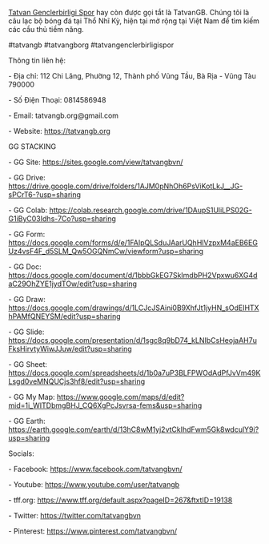 <p><a href="https://tatvangb.org">Tatvan Genclerbirligi Spor</a> hay còn được gọi tắt là TatvanGB. Chúng tôi là câu lạc bộ bóng đá tại Thổ Nhĩ Kỳ, hiện tại mở rộng tại Việt Nam để tìm kiếm các cầu thủ tiềm năng.<p>
<p>#tatvangb #tatvangborg #tatvangenclerbirligispor<p>
<p>Thông tin liên hệ:<p>
<p>- Địa chỉ: 112 Chi Lăng, Phường 12, Thành phố Vũng Tầu, Bà Rịa - Vũng Tàu 790000<p>
<p>- Số Điện Thoại: 0814586948<p>
<p>- Email: tatvangb.org@gmail.com<p>
<p>- Website: <a href="https://tatvangb.org">https://tatvangb.org</a><p>
<p>GG STACKING<p>
<p>- GG Site: <a href="https://sites.google.com/view/tatvangbvn/">https://sites.google.com/view/tatvangbvn/</a><p>
<p>- GG Drive: <a href="https://drive.google.com/drive/folders/1AJM0pNhOh6PsViKotLkJ__JG-sPCrT6-?usp=sharing">https://drive.google.com/drive/folders/1AJM0pNhOh6PsViKotLkJ__JG-sPCrT6-?usp=sharing</a><p>
<p>- GG Colab: <a href="https://colab.research.google.com/drive/1DAupS1UliLPS02G-G1iByC03Idhs-7Co?usp=sharing">https://colab.research.google.com/drive/1DAupS1UliLPS02G-G1iByC03Idhs-7Co?usp=sharing</a><p>
<p>- GG Form: <a href="https://docs.google.com/forms/d/e/1FAIpQLSduJAarUQhHlVzpxM4aEB6EGUz4vsF4F_d5SLM_Qw5OGQNmCw/viewform?usp=sharing">https://docs.google.com/forms/d/e/1FAIpQLSduJAarUQhHlVzpxM4aEB6EGUz4vsF4F_d5SLM_Qw5OGQNmCw/viewform?usp=sharing</a><p>
<p>- GG Doc: <a href="https://docs.google.com/document/d/1bbbGkEG7SkImdbPH2Vpxwu6XG4daC29OhZYE1jydTOw/edit?usp=sharing">https://docs.google.com/document/d/1bbbGkEG7SkImdbPH2Vpxwu6XG4daC29OhZYE1jydTOw/edit?usp=sharing</a><p>
<p>- GG Draw: <a href="https://docs.google.com/drawings/d/1LCJcJSAini0B9XhfJt1jyHN_sOdEIHTXhPAMfQNEYSM/edit?usp=sharing">https://docs.google.com/drawings/d/1LCJcJSAini0B9XhfJt1jyHN_sOdEIHTXhPAMfQNEYSM/edit?usp=sharing</a><p>
<p>- GG Slide: <a href="https://docs.google.com/presentation/d/1sgc8q9bD74_kLNIbCsHeojaAH7uFksHirvtyWiwJJuw/edit?usp=sharing">https://docs.google.com/presentation/d/1sgc8q9bD74_kLNIbCsHeojaAH7uFksHirvtyWiwJJuw/edit?usp=sharing</a><p>
<p>- GG Sheet: <a href="https://docs.google.com/spreadsheets/d/1b0a7uP3BLFPWOdAdPfJvVm49KLsgd0veMNQUCjs3hf8/edit?usp=sharing">https://docs.google.com/spreadsheets/d/1b0a7uP3BLFPWOdAdPfJvVm49KLsgd0veMNQUCjs3hf8/edit?usp=sharing</a><p>
<p>- GG My Map: <a href="https://www.google.com/maps/d/edit?mid=1i_WITDbmgBHJ_CQ6XgPcJsvrsa-fems&usp=sharing">https://www.google.com/maps/d/edit?mid=1i_WITDbmgBHJ_CQ6XgPcJsvrsa-fems&usp=sharing</a><p>
<p>- GG Earth: <a href="https://earth.google.com/earth/d/13hC8wM1yj2vtCkIhdFwm5Gk8wdculY9i?usp=sharing">https://earth.google.com/earth/d/13hC8wM1yj2vtCkIhdFwm5Gk8wdculY9i?usp=sharing</a><p>
<p>Socials:<p>
<p>- Facebook: <a href="https://www.facebook.com/tatvangbvn/">https://www.facebook.com/tatvangbvn/</a><p>
<p>- Youtube: <a href="https://www.youtube.com/user/tatvangb">https://www.youtube.com/user/tatvangb</a><p>
<p>- tff.org: <a href="https://www.tff.org/default.aspx?pageID=267&ftxtID=19138">https://www.tff.org/default.aspx?pageID=267&ftxtID=19138</a><p>
<p>- Twitter: <a href="https://twitter.com/tatvangbvn">https://twitter.com/tatvangbvn</a><p>
<p>- Pinterest: <a href="https://www.pinterest.com/tatvangbvn/">https://www.pinterest.com/tatvangbvn/</a><p>